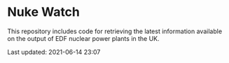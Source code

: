 # Nuke Watch

This repository includes code for retrieving the latest information available on the output of EDF nuclear power plants in the UK.

Last updated: 2021-06-14 23:07